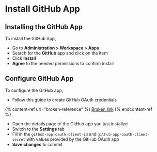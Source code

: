 # Install GitHub App

## Installing the GitHub App

To install the GitHub App,

* Go to **Administration > Workspace > Apps**
* Search for the **GitHub** app and click on the item
* Click **Install**
* **Agree** to the needed permissions to confirm install

## Configure GitHub App

To configure the GitHub app,

* Follow this guide to create GitHub OAuth credentials

{% content-ref url="broken-reference" %}
[Broken link](broken-reference)
{% endcontent-ref %}

* Open the details page of the GitHub app you just installed
* Switch to the **Settings** tab
* Fill in the `github-app-oauth-client-id` and `github-app-oauth-client-secret` with values provided by the GitHub OAuth app
* **Save changes** to commit
